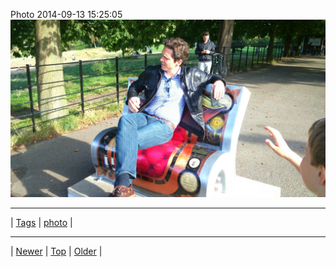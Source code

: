 <!--
title: Photo 2014-09-13 15
date: 2020-06-28T15:00:41.546Z
tags: photo
-->











Photo 2014-09-13 15:25:05
![](97387809067-0.jpg)

<!--BOTTOM-POST-NAVIGATION-->
---

| [Tags](tags.md) | [photo](tag-photo.md) |

---

| [Newer](97387216287.md) | [Top](index.md) | [Older](97393734752.md) |